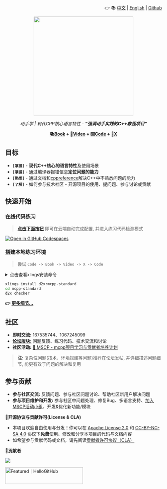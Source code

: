 <div align=right>

  👉 📚 [中文] | [English] | [Github]
</div>

<div align=center>
  <img width="320" src="https://github.com/user-attachments/assets/dcc6bdea-71f8-4ed5-b445-6449c88655f3">

  <em>动手学 | 现代CPP核心语言特性 - <b>"强调动手实践的C++教程项目"</b></em>

  <b> [📚Book] + [🎥Video] + [⌨️Code] + [👥X] </b>
</div>

[中文]: ./
[Github]: https://github.com/Sunrisepeak/mcpp-standard
[English]: ./en

[📚Book]: https://sunrisepeak.github.io/mcpp-standard
[🎥Video]: https://www.bilibili.com/video/BV182MtzPEiX
[⌨️Code]: https://github.com/Sunrisepeak/mcpp-standard/tree/main/dslings
[👥X]: https://forum.d2learn.org/category/20

## 目标

- **`[掌握]`** - **现代C++核心的语言特性**及使用场景
- **`[掌握]`** - 通过编译器报错信息**定位问题的能力**
- **`[熟悉]`** - 通过文档和[cppreference](https://cppreference.com)解决C++中不熟悉问题的能力
- **`[了解]`** - 如何参与技术社区 - 开源项目的使用、提问题、参与讨论或贡献

## 快速开始

### 在线代码练习

> [**点击下面按钮**](https://github.com/codespaces/new?hide_repo_select=true&ref=main&repo=Sunrisepeak/mcpp-standard) 即可在云端自动完成配置, 并进入练习代码检测模式

[![Open in GitHub Codespaces](https://github.com/codespaces/badge.svg)](https://github.com/codespaces/new?hide_repo_select=true&ref=main&repo=Sunrisepeak/mcpp-standard)

### 搭建本地练习环境

> 尝试 `Code -> Book -> Video -> X -> Code`

<details>
  <summary>点击查看xlings安装命令</summary>

---

#### Linux/MacOS

```bash
curl -fsSL https://d2learn.org/xlings-install.sh | bash
```

#### Windows - PowerShell

```bash
irm https://d2learn.org/xlings-install.ps1.txt | iex
```

> 注: xlings工具 -> [详情](https://xlings.d2learn.org)

---

</details>

```bash
xlings install d2x:mcpp-standard
cd mcpp-standard
d2x checker
```

**👉 [更多细节...](https://sunrisepeak.github.io/mcpp-standard/base/chapter_1.html)**

## 社区

- **即时交流:** 167535744、1067245099
- [**论坛版块:**](https://forum.d2learn.org/category/20) 问题反馈、练习代码、技术交流和讨论
- **社区活动:** [📣 MSCP - mcpp项目学习与贡献者培养计划](https://moga.d2learn.org/activity/mscp/intro.html)

> **注:** 复杂性问题(技术、环境搭建等问题)推荐在论坛发帖, 并详细描述问题细节, 能更有效于问题的解决和复用

## 参与贡献

- **参与社区交流:** 反馈问题、参与社区问题讨论、帮助社区新用户解决问题
- **参与项目维护和开发:** 参与社区中问题处理、修复Bug、多语言支持、[加入MSCP活动小组](https://moga.d2learn.org/activity/mscp/docs/join-group.html)、开发&优化新功能/模块

**📑开源协议与贡献许可(License & CLA)**

- 本项目欢迎自由使用与分发！你可以在 [Apache License 2.0](LICENSE-CODE) 和 [CC-BY-NC-SA 4.0](LICENSE-BOOK) 协议下**免费**使用、修改和分享本项目的代码与文档内容
- 如希望参与贡献代码或文档，请先阅读[贡献者许可协议（CLA）](CLA.md)

**👥贡献者**

<a href="https://github.com/Sunrisepeak/mcpp-standard/graphs/contributors">
  <img src="https://contrib.rocks/image?repo=Sunrisepeak/mcpp-standard" />
</a>

<a href="https://hellogithub.com/repository/Sunrisepeak/mcpp-standard" target="_blank"><img src="https://api.hellogithub.com/v1/widgets/recommend.svg?rid=7877f7cb12e940a5a432d49c19a360df&claim_uid=aNLTSv91Awj8ruX&theme=dark" alt="Featured｜HelloGitHub" style="width: 250px; height: 54px;" width="250" height="54" /></a>
